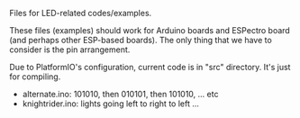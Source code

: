 Files for LED-related codes/examples.

These files (examples) should work for Arduino boards and
ESPectro board (and perhaps other ESP-based boards).
The only thing that we have to consider is the pin arrangement.

Due to PlatformIO's configuration, current code is in "src" directory.
It's just for compiling. 

* alternate.ino: 101010, then 010101, then 101010, ... etc
* knightrider.ino: lights going left to right to left ...
